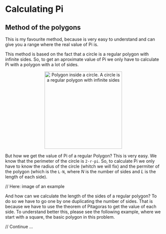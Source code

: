 # Calculating Pi
## Method of the polygons

This is my favourite method, because is very easy to understand and can give you a range where the real value of Pi is.

This method is based on the fact that a circle is a regular polygon with infinite sides. So, to get an aproximate value of Pi we only have to calculate Pi with a polygon with a lot of sides.

<!--![Polygon inside a circle. A circle is a regular polygon with infinite sides](https://github.com/xoancosmed/Calculate-Pi/blob/readme/Polygons/images/polygon_circle.png)-->
<div><center><img src="https://github.com/xoancosmed/Calculate-Pi/blob/readme/Polygons/images/polygon_circle.png" alt="Polygon inside a circle. A circle is a regular polygon with infinite sides" width="250" style="display: block; margin: auto;"/></center></div>

But how we get the value of Pi of a regular Polygon? This is very easy. We know that the perimeter of the circle is `2·r·pi`. So, to calculate Pi we only have to know the radius of the circle (whitch we will fix) and the permiter of the polygon (which is the `L·N`, where _N_ is the number of sides and _L_ is the length of each side).

// Here: image of an example

And how can we calculate the length of the sides of a regular polygon? To do so we have to go one by one duplicating the number of sides. That is because we have to use the theorem of Pitagoras to get the value of each side. To understand better this, please see the following example, where we start with a square, the basic polygon in this problem.

// Continue ...

